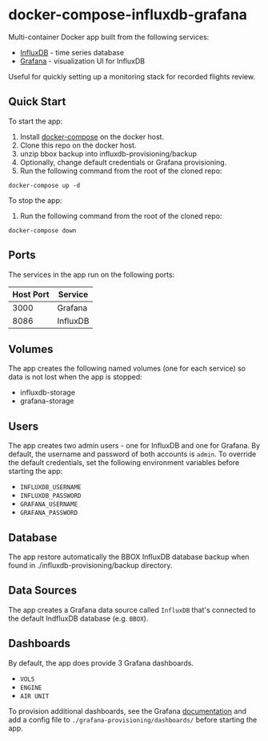 # docker-compose-influxdb-grafana

Multi-container Docker app built from the following services:

* [InfluxDB](https://github.com/influxdata/influxdb) - time series database
* [Grafana](https://github.com/grafana/grafana) - visualization UI for InfluxDB

Useful for quickly setting up a monitoring stack for recorded flights review.

## Quick Start

To start the app:

1. Install [docker-compose](https://docs.docker.com/compose/install/) on the docker host.
2. Clone this repo on the docker host.
3. unzip bbox backup into influxdb-provisioning/backup
4. Optionally, change default credentials or Grafana provisioning.
5. Run the following command from the root of the cloned repo:

```
docker-compose up -d
```

To stop the app:

1. Run the following command from the root of the cloned repo:

```
docker-compose down
```

## Ports

The services in the app run on the following ports:

| Host Port | Service |
| - | - |
| 3000 | Grafana |
| 8086 | InfluxDB |


## Volumes

The app creates the following named volumes (one for each service) so data is not lost when the app is stopped:

* influxdb-storage
* grafana-storage

## Users

The app creates two admin users - one for InfluxDB and one for Grafana. By default, the username and password of both accounts is `admin`. To override the default credentials, set the following environment variables before starting the app:

* `INFLUXDB_USERNAME`
* `INFLUXDB_PASSWORD`
* `GRAFANA_USERNAME`
* `GRAFANA_PASSWORD`

## Database

The app restore automatically the BBOX InfluxDB database backup when found in ./influxdb-provisioning/backup directory.

## Data Sources

The app creates a Grafana data source called `InfluxDB` that's connected to the default IndfluxDB database (e.g. `BBOX`).

## Dashboards

By default, the app does provide 3 Grafana dashboards.

* `VOLS`
* `ENGINE`
* `AIR UNIT`

To provision additional dashboards, see the Grafana [documentation](http://docs.grafana.org/administration/provisioning/#dashboards) and add a config file to `./grafana-provisioning/dashboards/` before starting the app.
